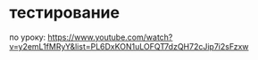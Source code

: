 # тестирование

по уроку:
https://www.youtube.com/watch?v=y2emL1fMRyY&list=PL6DxKON1uLOFQT7dzQH72cJip7i2sFzxw
